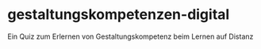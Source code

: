 # gestaltungskompetenzen-digital
Ein Quiz zum Erlernen von Gestaltungskompetenz beim Lernen auf Distanz
